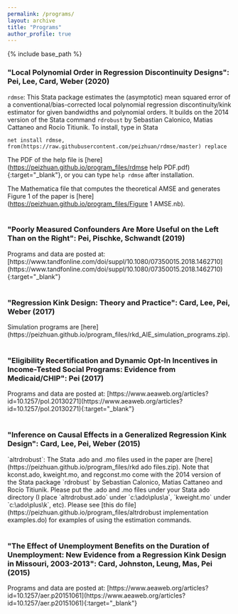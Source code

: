```yaml
---
permalink: /programs/
layout: archive
title: "Programs"
author_profile: true
---
```


{% include base_path %}

<h3>"Local Polynomial Order in Regression Discontinuity Designs": Pei, Lee, Card, Weber (2020)</h3>

`rdmse`: This Stata package estimates the (asymptotic) mean squared error of a conventional/bias-corrected local polynomial regression discontinuity/kink estimator for given bandwidths and polynomial orders. It builds on the 2014 version of the Stata command `rdrobust` by Sebastian Calonico, Matias Cattaneo and Rocío Titiunik. To install, type in Stata

`net install rdmse, from(https://raw.githubusercontent.com/peizhuan/rdmse/master) replace`

The PDF of the help file is [here](https://peizhuan.github.io/program_files/rdmse help PDF.pdf){:target="_blank"}, or you can type `help rdmse` after installation.<br>

The Mathematica file that computes the theoretical AMSE and generates Figure 1 of the paper is [here](https://peizhuan.github.io/program_files/Figure 1 AMSE.nb). 
<br>
<br>
<h3>"Poorly Measured Confounders Are More Useful on the Left Than on the Right": Pei, Pischke, Schwandt (2019)</h3>
Programs and data are posted at: [https://www.tandfonline.com/doi/suppl/10.1080/07350015.2018.1462710](https://www.tandfonline.com/doi/suppl/10.1080/07350015.2018.1462710){:target="_blank"}
<br>
<br>
<h3>"Regression Kink Design: Theory and Practice": Card, Lee, Pei, Weber (2017)</h3>
Simulation programs are [here](https://peizhuan.github.io/program_files/rkd_AIE_simulation_programs.zip). 
<br>
<br>
<h3>"Eligibility Recertification and Dynamic Opt-In Incentives in Income-Tested Social Programs: Evidence from Medicaid/CHIP": Pei (2017)</h3>
Programs and data are posted at: [https://www.aeaweb.org/articles?id=10.1257/pol.20130271](https://www.aeaweb.org/articles?id=10.1257/pol.20130271){:target="_blank"}
<br>
<br>
<h3>"Inference on Causal Effects in a Generalized Regression Kink Design": Card, Lee, Pei, Weber (2015)</h3>
`altrdrobust`: The Stata .ado and .mo files used in the paper are [here](https://peizhuan.github.io/program_files/rkd ado files.zip). Note that kconst.ado, kweight.mo, and regconst.mo come with the 2014 version of the Stata package `rdrobust` by Sebastian Calonico, Matias Cattaneo and Rocío Titiunik. Please put the .ado and .mo files under your Stata ado directory (I place `altrdrobust.ado` under `c:\ado\plus\a`, `kweight.mo` under `c:\ado\plus\k`, etc). Please see [this do file](https://peizhuan.github.io/program_files/altrdrobust implementation examples.do) for examples of using the estimation commands.
<br>
<br>
<h3>"The Effect of Unemployment Benefits on the Duration of Unemployment: New Evidence from a Regression Kink Design in Missouri, 2003-2013": Card, Johnston, Leung, Mas, Pei (2015)</h3>
Programs and data are posted at: [https://www.aeaweb.org/articles?id=10.1257/aer.p20151061](https://www.aeaweb.org/articles?id=10.1257/aer.p20151061){:target="_blank"}
<br>
